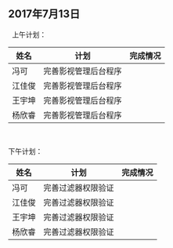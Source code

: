 ## 2017年7月13日
 
上午计划：

姓名 | 计划 | 完成情况
----|------|----
冯可 |  完善影视管理后台程序 |
江佳俊 |完善影视管理后台程序| 
王宇坤 |完善影视管理后台程序 |
杨欣睿 | 完善影视管理后台程序 |
<br/>

下午计划：  

姓名 | 计划 | 完成情况
----|------|----
冯可 |  完善过滤器权限验证 |
江佳俊 |完善过滤器权限验证| 
王宇坤 | 完善过滤器权限验证 |
杨欣睿 | 完善过滤器权限验证|
